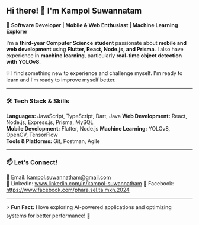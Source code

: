 ## Hi there! 👋 I'm Kampol Suwannatam

🚀 **Software Developer | Mobile & Web Enthusiast | Machine Learning Explorer**  

I'm a **third-year Computer Science student** passionate about **mobile and web development** using **Flutter, React, Node.js, and Prisma**. I also have experience in **machine learning**, particularly **real-time object detection with YOLOv8**.  

💡 I find something new to experience and challenge myself. I'm ready to learn and I'm ready to improve myself better.

---

### 🛠️ **Tech Stack & Skills**  
**Languages:** JavaScript, TypeScript, Dart, Java 
**Web Development:** React, Node.js, Express.js, Prisma, MySQL  
**Mobile Development:** Flutter, Node.js
**Machine Learning:** YOLOv8, OpenCV, TensorFlow  
**Tools & Platforms:** Git, Postman, Agile  

---

### 📫 **Let's Connect!**  
📧 Email: kampol.suwannatham@gmail.com  
💼 LinkedIn: www.linkedin.com/in/kampol-suwannatham
📘 Facebook: https://www.facebook.com/phara.sel.ta.mxn.2024

---

⚡ **Fun Fact:** I love exploring AI-powered applications and optimizing systems for better performance! 🚀  
